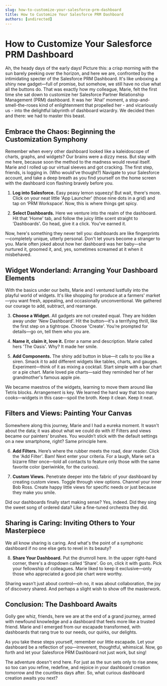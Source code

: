 ```yaml
---
slug: how-to-customize-your-salesforce-prm-dashboard
title: How to Customize Your Salesforce PRM Dashboard
authors: [undirected]
---
```



# How to Customize Your Salesforce PRM Dashboard

Ah, the heady days of the early days! Picture this: a crisp morning with the sun barely peeking over the horizon, and here we are, confronted by the intimidating specter of the Salesforce PRM Dashboard. It's like unboxing a shiny new gadget—full of promise, but somehow, we still have no clue what all the buttons do. That was exactly how my colleague, Marie, felt the first time she sat down to customize her Salesforce Partner Relationship Management (PRM) dashboard. It was her 'Aha!' moment, a stop-and-smell-the-roses kind of enlightenment that propelled her - and vicariously us - into the delightful labyrinth of dashboard wizardry. We decided then and there: we had to master this beast.

## Embrace the Chaos: Beginning the Customization Symphony

Remember when every other dashboard looked like a kaleidoscope of charts, graphs, and widgets? Our brains were a dizzy mess. But stay with me here, because soon the method to the madness would reveal itself. Marie and I rolled up our virtual sleeves and got cracking. The first step, friends, is logging in. (Who would’ve thought?) Navigate to your Salesforce account, and take a deep breath as you find yourself on the home screen with the dashboard icon flashing bravely before you.

1. **Log into Salesforce.** Easy peasy lemon squeezy! But wait, there's more. Click on your neat little 'App Launcher' (those nine dots in a grid) and tap on ‘PRM Workspace’. Now, this is where things get spicy.
   
2. **Select Dashboards.** Here we venture into the realm of the dashboard. Hit that 'Home' tab, and follow the juicy little scent straight to 'Dashboards'. Go head, give it a click. You've earned it.

Now, here's something they never tell you: dashboards are like fingerprints—completely unique, utterly personal. Don't let yours become a stranger to you. Marie often joked about how her dashboard was her baby—she nurtured it, groomed it, and, yes, sometimes screamed at it when it misbehaved. 

## Widget Wonderland: Arranging Your Dashboard Elements

With the basics under our belts, Marie and I ventured lustfully into the playful world of widgets. It's like shopping for produce at a farmers' market—you want fresh, appealing, and occasionally unconventional. We gathered our courage to add, subtract, and rearrange.

3. **Choose a Widget.** All gadgets are not created equal. They are hidden away under 'New Dashboard'. Hit the button—it's a terrifying thrill, like the first step on a tightrope. Choose 'Create'. You're prompted for details—go on, tell them who you are.

4. **Name it, claim it, love it.** Enter a name and description. Marie called hers 'The Oasis'. Why? It made her smile.

5. **Add Components.** The shiny add button in blue—it calls to you like a siren. Smack it to add different widgets like tables, charts, and gauges. Experiment—think of it as mixing a cocktail. Start simple with a bar chart or a pie chart. Marie loved pie charts—said they reminded her of her grandmother's famous apple pie. 

We became maestros of the widgets, learning to move them around like Tetris blocks. Arrangement is key. We learned the hard way that too many cooks—widgets in this case—spoil the broth. Keep it clean. Keep it neat.

## Filters and Views: Painting Your Canvas

Somewhere along this journey, Marie and I had a eureka moment. It wasn't about the data; it was about what we could do with it! Filters and views became our painters’ brushes. You wouldn’t stick with the default settings on a new smartphone, right? Same principle here. 

6. **Add Filters.** Here’s where the rubber meets the road, dear reader. Click the 'Add Filter'. Bam! Next enter your criteria. For a laugh, Marie set a bizarre filter once—told all contacts to feature only those with the same favorite color (periwinkle, for the curious).

7. **Custom Views.** Penetrate deeper into the fabric of your dashboard by creating custom views. Toggle through view options. Channel your inner Bob Ross. Create happy little views for specific needs or just because they make you smile.

Did our dashboards finally start making sense? Yes, indeed. Did they sing the sweet song of ordered data? Like a fine-tuned orchestra they did.

## Sharing is Caring: Inviting Others to Your Masterpiece

We all know sharing is caring. And what's the point of a symphonic dashboard if no one else gets to revel in its beauty?

8. **Share Your Dashboard.** Put the drumroll here. In the upper right-hand corner, there's a dropdown called 'Share'. Go on, click it with gusto. Pick your fellowship of colleagues. Marie liked to keep it exclusive—only those who appreciated a good pie chart were worthy.

Sharing wasn’t just about control—oh no, it was about collaboration, the joy of discovery shared. And perhaps a slight wish to show off the masterwork.

## Conclusion: The Dashboard Awaits

Golly gee whiz, friends, here we are at the end of a grand journey, armed with newfound knowledge and a dashboard that feels more like a trusted friend. Marie and I emerged from our escapade transformed, with dashboards that rang true to our needs, our quirks, our delights.

As you take these steps yourself, remember our little escapade. Let your dashboard be a reflection of you—irreverent, thoughtful, whimsical. Now, go forth and let your Salesforce PRM Dashboard not just work, but sing!

The adventure doesn't end here. For just as the sun sets only to rise anew, so too can you refine, redefine, and rejoice in your dashboard creation tomorrow and the countless days after. So, what curious dashboard creation awaits you next?